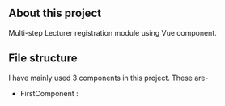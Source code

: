 

## About this project

Multi-step Lecturer registration module using Vue component.


## File structure

I have mainly used 3 components in this project. These are-

* FirstComponent : 
